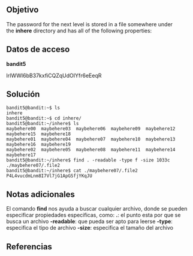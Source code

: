 ## Objetivo

The password for the next level is stored in a file somewhere under the **inhere** directory and has all of the following properties:

## Datos de acceso

**bandit5**

lrIWWI6bB37kxfiCQZqUdOIYfr6eEeqR

## Solución

```bash()
bandit5@bandit:~$ ls
inhere
bandit5@bandit:~$ cd inhere/
bandit5@bandit:~/inhere$ ls
maybehere00  maybehere03  maybehere06  maybehere09  maybehere12  maybehere15  maybehere18
maybehere01  maybehere04  maybehere07  maybehere10  maybehere13  maybehere16  maybehere19
maybehere02  maybehere05  maybehere08  maybehere11  maybehere14  maybehere17
bandit5@bandit:~/inhere$ find . -readable -type f -size 1033c
./maybehere07/.file2
bandit5@bandit:~/inhere$ cat ./maybehere07/.file2
P4L4vucdmLnm8I7Vl7jG1ApGSfjYKqJU

```

## Notas adicionales

El comando **find** nos ayuda a buscar cualquier archivo, donde se pueden especificar propiedades especificas, como: **.**: el punto esta por que se busca un archivo **-readable**: que pueda ser apto para leerse **-type**: especifica el tipo de archivo **-size**: especifica el tamaño del archivo

## Referencias